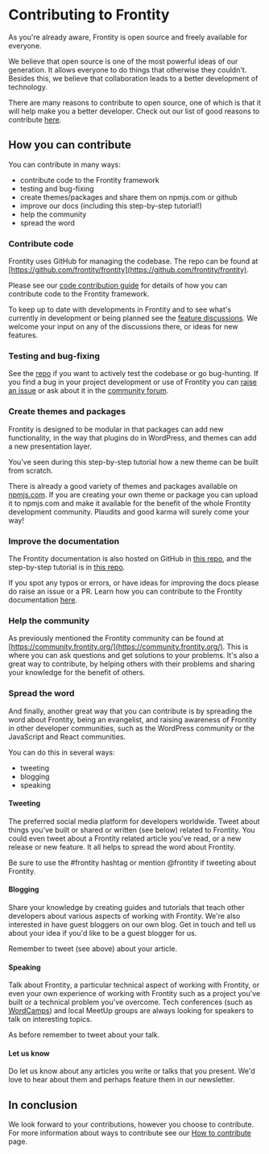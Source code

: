 # Contributing to Frontity

As you're already aware, Frontity is open source and freely available for everyone.

We believe that open source is one of the most powerful ideas of our generation. It allows everyone to do things that otherwise they couldn't. Besides this, we believe that collaboration leads to a better development of technology.

There are many reasons to contribute to open source, one of which is that it will help make you a better developer. Check out our list of good reasons to contribute [here](https://docs.frontity.org/contributing#why-to-contribute).

## How you can contribute

You can contribute in many ways:

- contribute code to the Frontity framework
- testing and bug-fixing
- create themes/packages and share them on npmjs.com or github
- improve our docs (including this step-by-step tutorial!)
- help the community
- spread the word

### Contribute code

Frontity uses GitHub for managing the codebase. The repo can be found at [https://github.com/frontity/frontity](https://github.com/frontity/frontity).

Please see our [code contribution guide](https://docs.frontity.org/contributing/code-contribution-guide) for details of how you can contribute code to the Frontity framework.

To keep up to date with developments in Frontity and to see what's currently in development or being planned see the [feature discussions](https://community.frontity.org/c/feature-discussions/33). We welcome your input on any of the discussions there, or ideas for new features.

### Testing and bug-fixing

See the [repo](https://github.com/frontity/frontity) if you want to actively test the codebase or go bug-hunting. If you find a bug in your project development or use of Frontity you can [raise an issue](https://github.com/frontity/frontity/issues) or ask about it in the [community forum](https://community.frontity.org/).

### Create themes and packages

Frontity is designed to be modular in that packages can add new functionality, in the way that plugins do in WordPress, and themes can add a new presentation layer.

You've seen during this step-by-step tutorial how a new theme can be built from scratch.

There is already a good variety of themes and packages available on [npmjs.com](https://www.npmjs.com/search?q=frontity). If you are creating your own theme or package you can upload it to npmjs.com and make it available for the benefit of the whole Frontity development community. Plaudits and good karma will surely come your way!

### Improve the documentation

The Frontity documentation is also hosted on GitHub in [this repo](https://github.com/frontity/docs), and the step-by-step tutorial is in [this repo](https://github.com/frontity/step-by-step-tutorial).

If you spot any typos or errors, or have ideas for improving the docs please do raise an issue or a PR. Learn how you can contribute to the Frontity documentation [here](https://github.com/frontity/docs/wiki).

### Help the community

As previously mentioned the Frontity community can be found at [https://community.frontity.org/](https://community.frontity.org/). This is where you can ask questions and get solutions to your problems. It's also a great way to contribute, by helping others with their problems and sharing your knowledge for the benefit of others.

### Spread the word

And finally, another great way that you can contribute is by spreading the word about Frontity, being an evangelist, and raising awareness of Frontity in other developer communities, such as the WordPress community or the JavaScript and React communities.

You can do this in several ways:

- tweeting
- blogging
- speaking

#### Tweeting

The preferred social media platform for developers worldwide. Tweet about things you've built or shared or written (see below) related to Frontity. You could even tweet about a Frontity related article you've read, or a new release or new feature. It all helps to spread the word about Frontity.

Be sure to use the #frontity hashtag or mention @frontity if tweeting about Frontity.

#### Blogging

Share your knowledge by creating guides and tutorials that teach other developers about various aspects of working with Frontity. We're also interested in have guest bloggers on our own blog. Get in touch and tell us about your idea if you'd like to be a guest blogger for us.

Remember to tweet (see above) about your article.

#### Speaking

Talk about Frontity, a particular technical aspect of working with Frontity, or even your own experience of working with Frontity such as a project you've built or a technical problem you've overcome. Tech conferences (such as [WordCamps](https://central.wordcamp.org/)) and local MeetUp groups are always looking for speakers to talk on interesting topics.

As before remember to tweet about your talk.

#### Let us know

Do let us know about any articles you write or talks that you present. We'd love to hear about them and perhaps feature them in our newsletter.

## In conclusion

We look forward to your contributions, however you choose to contribute. For more information about ways to contribute see our [How to contribute](https://docs.frontity.org/contributing/how-to-contribute) page.
